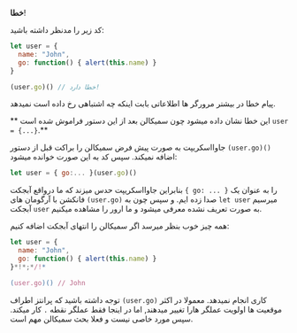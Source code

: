**خطا**!

کد زیر را مدنظر داشته باشید:

```js run
let user = {
  name: "John",
  go: function() { alert(this.name) }
}

(user.go)() // خطا دارد!
```

پیام خطا در بیشتر مرورگر ها اطلاعاتی بابت اینکه چه اشتباهی رخ داده است نمیدهد.


** این خطا نشان داده میشود چون سمیکالن بعد از این دستور فراموش شده است `user = {...}`.**


جاوااسکریپت به صورت پیش فرض سمیکالن را براکت قبل از دستور `(user.go)()` اضافه نمیکند. سپس کد به این صورت خوانده میشود:

```js no-beautify
let user = { go:... }(user.go)()
```

بنابراین جاوااسکریپت حدس میزند که ما درواقع آبجکت `{ go: ... }` را به عنوان یک فانکشن با آرگومان های `(user.go)` صدا زده ایم. و سپس چون به `let user` میرسیم آبجکت `user`  به صورت تعریف نشده معرفی میشود و ما ارور را مشاهده میکنیم.


همه چیز خوب بنظر میرسد اگر سمیکالن را انتهای آبجکت اضافه کنیم:

```js run
let user = {
  name: "John",
  go: function() { alert(this.name) }
}*!*;*/!*

(user.go)() // John
```

توجه داشته باشید که پرانتز اطراف `(user.go)` کاری انجام نمیدهد. معمولا در اکثر موقعیت ها اولویت عملگر هارا تغییر میدهند, اما در اینجا فقط عملگر نقطه `.` کار میکند. سپس مورد خاصی نیست و فعلا بحث سمیکالن مهم است.
